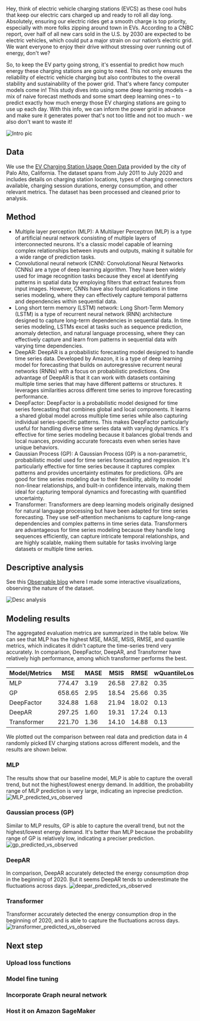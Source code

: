Hey, think of electric vehicle charging stations (EVCS) as these cool hubs that keep our electric cars charged up and ready to roll all day long. Absolutely, ensuring our electric rides get a smooth charge is top priority, especially with more folks zipping around town in EVs. According to a CNBC report, over half of all new cars sold in the U.S. by 2030 are expected to be electric vehicles, which could put a major strain on our nation’s electric grid. We want everyone to enjoy their drive without stressing over running out of energy, don't we?

So, to keep the EV party going strong, it's essential to predict how much energy these charging stations are going to need. This not only ensures the reliability of electric vehicle charging but also contributes to the overall stability and sustainability of the power grid. That's where fancy computer models come in! This study dives into using some deep learning models – a mix of naive forecast methods and some smart deep learning ones – to predict exactly how much energy those EV charging stations are going to use up each day. With this info, we can inform the power grid in advance and make sure it generates power that's not too little and not too much - we also don't want to waste it!

![Intro pic](./assets/intro.jpeg)

## Data
We use the [EV Charging Station Usage Open Data](https://data.cityofpaloalto.org/dataviews/257812/electric-vehicle-charging-station-usage-july-2011-dec-2020/) provided by the city of Palo Alto, California. The dataset spans from July 2011 to July 2020 and includes details on charging station locations, types of charging connectors available, charging session durations, energy consumption, and other relevant metrics. The dataset has been processed and cleaned prior to analysis.

## Method
- Multiple layer perception (MLP): A Multilayer Perceptron (MLP) is a type of artificial neural network consisting of multiple layers of interconnected neurons. It's a classic model capable of learning complex relationships between inputs and outputs, making it suitable for a wide range of prediction tasks.
- Convolutional neural network (CNN): Convolutional Neural Networks (CNNs) are a type of deep learning algorithm. They have been widely used for image recognition tasks because they excel at identifying patterns in spatial data by employing filters that extract features from input images. However, CNNs have also found applications in time series modeling, where they can effectively capture temporal patterns and dependencies within sequential data.
- Long short term memory (LSTM) network: Long Short-Term Memory (LSTM) is a type of recurrent neural network (RNN) architecture designed to capture long-term dependencies in sequential data. In time series modeling, LSTMs excel at tasks such as sequence prediction, anomaly detection, and natural language processing, where they can effectively capture and learn from patterns in sequential data with varying time dependencies.
- DeepAR: DeepAR is a probabilistic forecasting model designed to handle time series data. Developed by Amazon, it is a type of deep learning model for forecasting that builds on autoregressive recurrent neural networks (RNNs) with a focus on probabilistic predictions. One advantage of DeepAR is that it can work with datasets containing multiple time series that may have different patterns or structures. It leverages similarities across different time series to improve forecasting performance.
- DeepFactor: DeepFactor is a probabilistic model designed for time series forecasting that combines global and local components. It learns a shared global model across multiple time series while also capturing individual series-specific patterns. This makes DeepFactor particularly useful for handling diverse time series data with varying dynamics. It's effective for time series modeling because it balances global trends and local nuances, providing accurate forecasts even when series have unique behaviors.
- Gaussian Process (GP): A Gaussian Process (GP) is a non-parametric, probabilistic model used for time series forecasting and regression. It's particularly effective for time series because it captures complex patterns and provides uncertainty estimates for predictions. GPs are good for time series modeling due to their flexibility, ability to model non-linear relationships, and built-in confidence intervals, making them ideal for capturing temporal dynamics and forecasting with quantified uncertainty.
- Transformer: Transformers are deep learning models originally designed for natural language processing but have been adapted for time series forecasting. They use self-attention mechanisms to capture long-range dependencies and complex patterns in time series data. Transformers are advantageous for time series modeling because they handle long sequences efficiently, can capture intricate temporal relationships, and are highly scalable, making them suitable for tasks involving large datasets or multiple time series.

## Descriptive analysis
See this [Observable blog](https://observablehq.com/d/816825cca1d8ae50) where I made some interactive visualizations, observing the nature of the dataset.

![Desc analysis](./assets/desc_pic.jpg)

## Modeling results
The aggregated evaluation metrics are summarized in the table below. We can see that MLP has the highest MSE, MASE, MSIS, RMSE, and quantile metrics, which indicates it didn't capture the time-series trend very accurately. In comparison, DeepFactor, DeepAR, and Transformer have relatively high performance, among which transformer performs the best.

| Model/Metrics | MSE | MASE | MSIS | RMSE | wQuantileLoss(0.1)| wQuantileLoss(0.5) | wQuantileLoss(0.9) |
|---------------|-----|------|------|------|-------------------|--------------------|--------------------|
| MLP           | 774.47 | 3.19 | 26.58 | 27.82 | 0.35 | 0.77 | 0.38 |
| GP            | 658.65 | 2.95 | 18.54 | 25.66 | 0.35 | 0.73 | 0.32 |
| DeepFactor    | 324.88 | 1.68 | 21.94 | 18.02 | 0.13 | 0.42 | 0.38 |
| DeepAR        | 297.25 | 1.60 | 19.31 | 17.24 | 0.13 | 0.40 | 0.35 |
| Transformer   | 221.70 | 1.36 | 14.10 | 14.88 | 0.13 | 0.34 | 0.25 |

We plotted out the comparison between real data and prediction data in 4 randomly picked EV charging stations across different models, and the results are shown below.
### MLP
The results show that our baseline model, MLP is able to capture the overall trend, but not the highest/lowest energy demand. In addition, the probability range of MLP prediction is very large, indicating an inprecise prediction.
![MLP_predicted_vs_observed](/assets/MLP_predicted_observed.jpg)

### Gaussian process (GP)
Similar to MLP results, GP is able to capture the overall trend, but not the highest/lowest energy demand. It's better than MLP because the probability range of GP is relatively low, indicating a preciser prediction.
![gp_predicted_vs_observed](assets/gp_predicted_observed.jpg)

### DeepAR
In comparison, DeepAR accurately detected the energy consumption drop in the beginning of 2020. But it seems DeepAR tends to underestimate the fluctuations across days.
![deepar_predicted_vs_observed](assets/deepar_predicted_observed.jpg)

### Transformer
Transformer accurately detected the energy consumption drop in the beginning of 2020, and is able to capture the fluctuations across days.
![transformer_predicted_vs_observed](assets/transformer_predicted_observed.jpg)

## Next step
### Upload loss functions
### Model fine tuning
### Incorporate Graph neural network
### Host it on Amazon SageMaker
